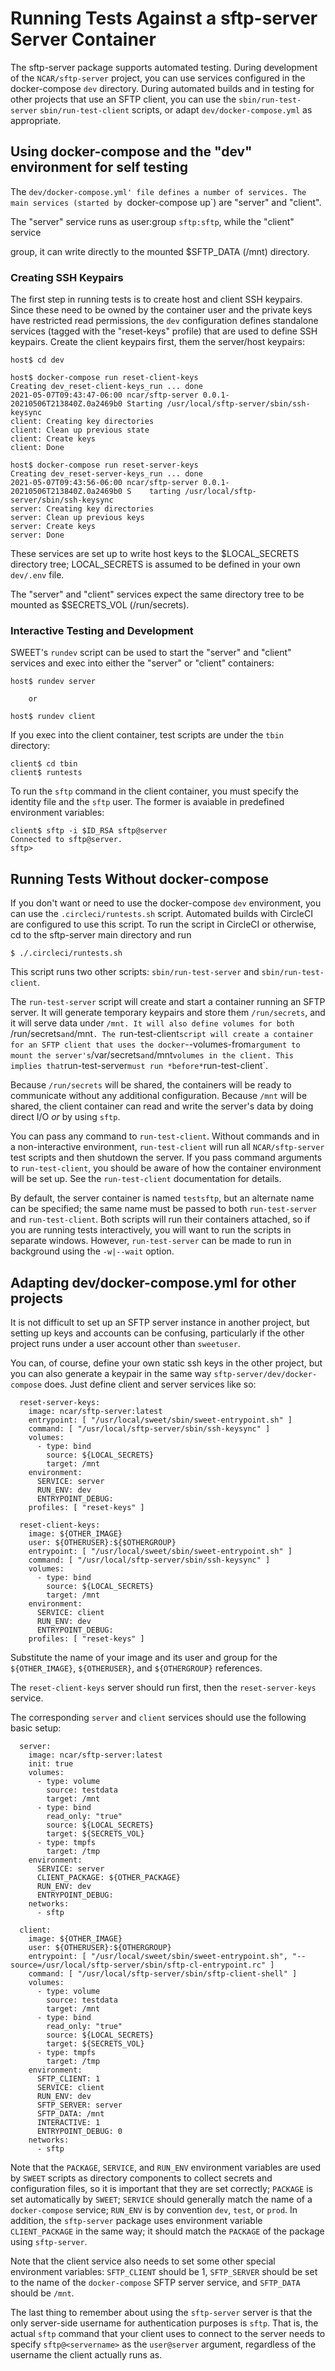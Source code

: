 # Running Tests Against a sftp-server Server Container

The sftp-server package supports automated testing. During development of
the `NCAR/sftp-server` project, you can use services configured in the
docker-compose `dev` directory. During automated builds and in testing for
other projects that use an SFTP client, you can use the `sbin/run-test-server`
`sbin/run-test-client` scripts, or adapt `dev/docker-compose.yml` as
appropriate.

## Using docker-compose and the "dev" environment for self testing

The `dev/docker-compose.yml' file defines a number of services. The main
services (started by `docker-compose up`) are "server" and "client".

The "server" service runs as user:group `sftp:sftp`, while the "client" service

group, it can write directly to the mounted $SFTP_DATA (/mnt) directory.

### Creating SSH Keypairs

The first step in running tests is to create host and client SSH keypairs.
Since these need to be owned by the container user and the private keys have
restricted read permissions, the `dev` configuration defines standalone
services (tagged with the "reset-keys" profile) that are used to define
SSH keypairs. Create the client keypairs first, them the server/host keypairs:

    host$ cd dev
    
    host$ docker-compose run reset-client-keys
    Creating dev_reset-client-keys_run ... done
    2021-05-07T09:43:47-06:00 ncar/sftp-server 0.0.1-20210506T213840Z.0a2469b0 Starting /usr/local/sftp-server/sbin/ssh-keysync
    client: Creating key directories
    client: Clean up previous state
    client: Create keys
    client: Done
    
    host$ docker-compose run reset-server-keys
    Creating dev_reset-server-keys_run ... done
    2021-05-07T09:43:56-06:00 ncar/sftp-server 0.0.1-20210506T213840Z.0a2469b0 S    tarting /usr/local/sftp-server/sbin/ssh-keysync
    server: Creating key directories
    server: Clean up previous keys
    server: Create keys
    server: Done

These services are set up to write host keys to the $LOCAL_SECRETS directory
tree; LOCAL_SECRETS is assumed to be defined in your own `dev/.env` file.

The "server" and "client" services expect the same directory tree to be mounted
as $SECRETS_VOL (/run/secrets).

### Interactive Testing and Development

SWEET's `rundev` script can be used to start the "server" and "client" services
and exec into either the "server" or "client" containers:

    host$ rundev server

        or

    host$ rundev client

If you exec into the client container, test scripts are under the `tbin`
directory:

    client$ cd tbin
    client$ runtests

To run the `sftp` command in the client container, you must specify the
identity file and the `sftp` user. The former is avaiable in predefined
environment variables:

    client$ sftp -i $ID_RSA sftp@server
    Connected to sftp@server.
    sftp> 

## Running Tests Without docker-compose

If you don't want or need to use the docker-compose `dev` environment, you
can use the `.circleci/runtests.sh` script. Automated builds with CircleCI are
configured to use this script. To run the script in CircleCI or otherwise, cd to
the sftp-server main directory and run

    $ ./.circleci/runtests.sh

This script runs two other scripts: `sbin/run-test-server` and
`sbin/run-test-client`.

The `run-test-server` script will create and start a container running an SFTP
server. It will generate temporary keypairs and store them `/run/secrets`, and
it will serve data under `/mnt. It will also define volumes for both
`/run/secrets` and `/mnt`. The `run-test-client` script will create a container
for an SFTP client that uses the docker `--volumes-from` argument to mount
the server's `/var/secrets` and `/mnt` volumes in the client. This implies
that `run-test-server` must run *before* `run-test-client`.

Because `/run/secrets` will be shared, the containers will be ready to
communicate without any additional configuration. Because `/mnt` will be
shared, the client container can read and write the server's data by doing
direct I/O *or* by using `sftp`.

You can pass any command to `run-test-client`. Without commands and in a
non-interactive environment, `run-test-client` will run all `NCAR/sftp-server`
test scripts and then shutdown the server. If you pass command arguments to
`run-test-client`, you should be aware of how the container environment will
be set up. See the `run-test-client` documentation for details.

By default, the server container is named `testsftp`, but an alternate name
can be specified; the same name must be passed to both `run-test-server` and
`run-test-client`. Both scripts will run their containers attached, so if
you are running tests interactively, you will want to run the scripts in
separate windows. However, `run-test-server` can be made to run in background
using the `-w|--wait` option.

## Adapting dev/docker-compose.yml for other projects

It is not difficult to set up an SFTP server instance in another project, but
setting up keys and accounts can be confusing, particularly if the other project
runs under a user account other than `sweetuser`.

You can, of course, define your own static ssh keys in the other project, but
you can also generate a keypair in the same way `sftp-server/dev/docker-compose`
does. Just define client and server services like so:

```
  reset-server-keys:
    image: ncar/sftp-server:latest
    entrypoint: [ "/usr/local/sweet/sbin/sweet-entrypoint.sh" ]
    command: [ "/usr/local/sftp-server/sbin/ssh-keysync" ]
    volumes:
      - type: bind
        source: ${LOCAL_SECRETS}
        target: /mnt
    environment:
      SERVICE: server
      RUN_ENV: dev
      ENTRYPOINT_DEBUG:
    profiles: [ "reset-keys" ]

  reset-client-keys:
    image: ${OTHER_IMAGE}
    user: ${OTHERUSER}:${$OTHERGROUP}
    entrypoint: [ "/usr/local/sweet/sbin/sweet-entrypoint.sh" ]
    command: [ "/usr/local/sftp-server/sbin/ssh-keysync" ]
    volumes:
      - type: bind
        source: ${LOCAL_SECRETS}
        target: /mnt
    environment:
      SERVICE: client
      RUN_ENV: dev
      ENTRYPOINT_DEBUG:
    profiles: [ "reset-keys" ]

```

Substitute the name of your image and its user and group for the
`${OTHER_IMAGE}`, `${OTHERUSER}`, and `${OTHERGROUP}` references.

The `reset-client-keys` server should run first, then the `reset-server-keys`
service.

The corresponding `server` and `client` services should use the following basic
setup:

```
  server:
    image: ncar/sftp-server:latest
    init: true
    volumes:
      - type: volume
        source: testdata
        target: /mnt
      - type: bind
        read_only: "true"
        source: ${LOCAL_SECRETS}
        target: ${SECRETS_VOL}
      - type: tmpfs
        target: /tmp
    environment:
      SERVICE: server
      CLIENT_PACKAGE: ${OTHER_PACKAGE}
      RUN_ENV: dev
      ENTRYPOINT_DEBUG:
    networks:
      - sftp

  client:
    image: ${OTHER_IMAGE}
    user: ${OTHERUSER}:${OTHERGROUP}
    entrypoint: [ "/usr/local/sweet/sbin/sweet-entrypoint.sh", "--source=/usr/local/sftp-server/sbin/sftp-cl-entrypoint.rc" ]
    command: [ "/usr/local/sftp-server/sbin/sftp-client-shell" ]
    volumes:
      - type: volume
        source: testdata
        target: /mnt
      - type: bind
        read_only: "true"
        source: ${LOCAL_SECRETS}
        target: ${SECRETS_VOL}
      - type: tmpfs
        target: /tmp
    environment:
      SFTP_CLIENT: 1
      SERVICE: client
      RUN_ENV: dev
      SFTP_SERVER: server
      SFTP_DATA: /mnt
      INTERACTIVE: 1
      ENTRYPOINT_DEBUG: 0
    networks:
      - sftp

```

Note that the `PACKAGE`, `SERVICE`, and `RUN_ENV` environment variables are
used by `SWEET` scripts as directory components to collect secrets and
configuration files, so it is important that they are set correctly; `PACKAGE`
is set automatically by `SWEET`; `SERVICE` should generally match the name of a
`docker-compose` service; `RUN_ENV` is by convention `dev`, `test`, or `prod`.
In addition, the `sftp-server` package uses environment variable
`CLIENT_PACKAGE` in the same way; it should match the `PACKAGE` of the package
using `sftp-server`.

Note that the client service also needs to set some other special environment
variables: `SFTP_CLIENT` should be 1, `SFTP_SERVER` should be set to the name of
the `docker-compose` SFTP server service, and `SFTP_DATA` should be `/mnt`.

The last thing to remember about using the `sftp-server` server is that the
only server-side username for authentication purposes is `sftp`. That is,
the actual `sftp` command that your client uses to connect to the server
needs to specify `sftp@<servername>` as the `user@server` argument, regardless
of the username the client actually runs as.








